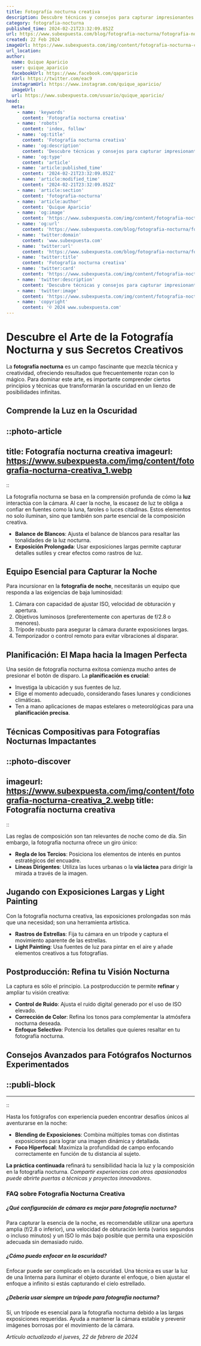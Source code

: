 ```yaml
---
title: Fotografía nocturna creativa
description: Descubre técnicas y consejos para capturar impresionantes imágenes nocturnas. Exprime tu creatividad fotográfica bajo las estrellas.
category: fotografia-nocturna
published_time: 2024-02-21T23:32:09.852Z
url: https://www.subexpuesta.com/blog/fotografia-nocturna/fotografia-nocturna-creativa
created: 22 Feb 2024
imageUrl: https://www.subexpuesta.com/img/content/fotografia-nocturna-creativa_1.webp
url_location:
author:
  name: Quique Aparicio
  user: quique_aparicio
  facebookUrl: https://www.facebook.com/qaparicio
  xUrl: https://twitter.com/eac9
  instagramUrl: https://www.instagram.com/quique_aparicio/
  imageUrl: 
  url: https://www.subexpuesta.com/usuario/quique_aparicio/
head:
  meta:
    - name: 'keywords'
      content: 'Fotografía nocturna creativa'
    - name: 'robots'
      content: 'index, follow'
    - name: 'og:title'
      content: 'Fotografía nocturna creativa'
    - name: 'og:description'
      content: 'Descubre técnicas y consejos para capturar impresionantes imágenes nocturnas. Exprime tu creatividad fotográfica bajo las estrellas.'
    - name: 'og:type'
      content: 'article'
    - name: 'article:published_time'
      content: '2024-02-21T23:32:09.852Z'
    - name: 'article:modified_time'
      content: '2024-02-21T23:32:09.852Z'
    - name: 'article:section'
      content: 'fotografia-nocturna'
    - name: 'article:author'
      content: 'Quique Aparicio'
    - name: 'og:image'
      content: 'https://www.subexpuesta.com/img/content/fotografia-nocturna-creativa_1.webp'
    - name: 'og:url'
      content: 'https://www.subexpuesta.com/blog/fotografia-nocturna/fotografia-nocturna-creativa'
    - name: 'twitter:domain'
      content: 'www.subexpuesta.com'
    - name: 'twitter:url'
      content: 'https://www.subexpuesta.com/blog/fotografia-nocturna/fotografia-nocturna-creativa'
    - name: 'twitter:title'
      content: 'Fotografía nocturna creativa'
    - name: 'twitter:card'
      content: 'https://www.subexpuesta.com/img/content/fotografia-nocturna-creativa_1.webp'
    - name: 'twitter:description'
      content: 'Descubre técnicas y consejos para capturar impresionantes imágenes nocturnas. Exprime tu creatividad fotográfica bajo las estrellas.'
    - name: 'twitter:image'
      content: 'https://www.subexpuesta.com/img/content/fotografia-nocturna-creativa_1.webp'
    - name: 'copyright'
      content: '© 2024 www.subexpuesta.com'
---
```

# Descubre el Arte de la Fotografía Nocturna y sus Secretos Creativos

La **fotografía nocturna** es un campo fascinante que mezcla técnica y creatividad, ofreciendo resultados que frecuentemente rozan con lo mágico. Para dominar este arte, es importante comprender ciertos principios y técnicas que transformarán la oscuridad en un lienzo de posibilidades infinitas.

## Comprende la Luz en la Oscuridad

::photo-article
---
title: Fotografía nocturna creativa
imageurl: https://www.subexpuesta.com/img/content/fotografia-nocturna-creativa_1.webp
---
::


La fotografía nocturna se basa en la comprensión profunda de cómo la **luz** interactúa con la cámara. Al caer la noche, la escasez de luz te obliga a confiar en fuentes como la luna, faroles o luces citadinas. Estos elementos no solo iluminan, sino que también son parte esencial de la composición creativa.

- **Balance de Blancos**: Ajusta el balance de blancos para resaltar las tonalidades de la luz nocturna.
- **Exposición Prolongada**: Usar exposiciones largas permite capturar detalles sutiles y crear efectos como rastros de luz.

## Equipo Esencial para Capturar la Noche
Para incursionar en la **fotografía de noche**, necesitarás un equipo que responda a las exigencias de baja luminosidad:

1. Cámara con capacidad de ajustar ISO, velocidad de obturación y apertura.
2. Objetivos luminosos (preferentemente con aperturas de f/2.8 o menores).
3. Trípode robusto para asegurar la cámara durante exposiciones largas.
4. Temporizador o control remoto para evitar vibraciones al disparar.

## Planificación: El Mapa hacia la Imagen Perfecta
Una sesión de fotografía nocturna exitosa comienza mucho antes de presionar el botón de disparo. La **planificación es crucial**:

- Investiga la ubicación y sus fuentes de luz.
- Elige el momento adecuado, considerando fases lunares y condiciones climáticas.
- Ten a mano aplicaciones de mapas estelares o meteorológicas para una **planificación precisa**.

## Técnicas Compositivas para Fotografías Nocturnas Impactantes

::photo-discover
---
imageurl: https://www.subexpuesta.com/img/content/fotografia-nocturna-creativa_2.webp
title: Fotografía nocturna creativa
---
::


Las reglas de composición son tan relevantes de noche como de día. Sin embargo, la fotografía nocturna ofrece un giro único:

- **Regla de los Tercios**: Posiciona los elementos de interés en puntos estratégicos del encuadre.
- **Líneas Dirigentes**: Utiliza las luces urbanas o la **vía láctea** para dirigir la mirada a través de la imagen.

## Jugando con Exposiciones Largas y Light Painting
Con la fotografía nocturna creativa, las exposiciones prolongadas son más que una necesidad; son una herramienta artística.

- **Rastros de Estrellas**: Fija tu cámara en un trípode y captura el movimiento aparente de las estrellas.
- **Light Painting**: Usa fuentes de luz para pintar en el aire y añade elementos creativos a tus fotografías.

## Postproducción: Refina tu Visión Nocturna
La captura es sólo el principio. La postproducción te permite **refinar** y ampliar tu visión creativa:

- **Control de Ruido**: Ajusta el ruido digital generado por el uso de ISO elevado.
- **Corrección de Color**: Refina los tonos para complementar la atmósfera nocturna deseada.
- **Enfoque Selectivo**: Potencia los detalles que quieres resaltar en tu fotografía nocturna.

## Consejos Avanzados para Fotógrafos Nocturnos Experimentados

  ::publi-block
  ---
  ---
  ::
  
  
Hasta los fotógrafos con experiencia pueden encontrar desafíos únicos al aventurarse en la noche:

- **Blending de Exposiciones**: Combina múltiples tomas con distintas exposiciones para lograr una imagen dinámica y detallada.
- **Foco Hiperfocal**: Maximiza la profundidad de campo enfocando correctamente en función de tu distancia al sujeto.

**La práctica continuada** refinará tu sensibilidad hacia la luz y la composición en la fotografía nocturna. *Compartir experiencias con otros apasionados puede abrirte puertas a técnicas y proyectos innovadores*.

### FAQ sobre Fotografía Nocturna Creativa

##### ¿Qué configuración de cámara es mejor para fotografía nocturna?
Para capturar la esencia de la noche, es recomendable utilizar una apertura amplia (f/2.8 o inferior), una velocidad de obturación lenta (varios segundos o incluso minutos) y un ISO lo más bajo posible que permita una exposición adecuada sin demasiado ruido.

##### ¿Cómo puedo enfocar en la oscuridad?
Enfocar puede ser complicado en la oscuridad. Una técnica es usar la luz de una linterna para iluminar el objeto durante el enfoque, o bien ajustar el enfoque a infinito si estás capturando el cielo estrellado.

##### ¿Debería usar siempre un trípode para fotografía nocturna?
Sí, un trípode es esencial para la fotografía nocturna debido a las largas exposiciones requeridas. Ayuda a mantener la cámara estable y prevenir imágenes borrosas por el movimiento de la cámara.

_Artículo actualizado el jueves, 22 de febrero de 2024_
